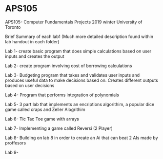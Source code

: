 # APS105
APS105- Computer Fundamentals Projects 2019 winter University of Toronto

Brief Summary of each lab1 (Much more detailed description found within lab handout in each folder)

Lab 1- create basic program that does simple calculations based on user inputs and creates the output

Lab 2- create program involving cost of borrowing calculations

Lab 3- Budgeting program that takes and validates user inputs and produces useful data to make decisions based on. Creates different outputs based on user decisions

Lab 4- Program that performs integration of polynomials 

Lab 5- 3 part lab that implements an encriptions algorithim, a popular dice game called craps and Zeller Alogrithim

Lab 6- Tic Tac Toe game with arrays

Lab 7- Implementing a game called Reversi (2 Player)

Lab 8- Building on lab 8 in order to create an Ai that can beat 2 AIs made by proffesors

Lab 9-
